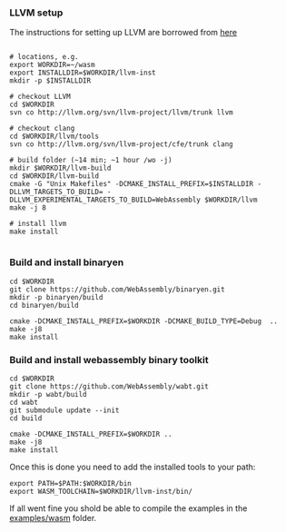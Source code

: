 
### LLVM setup


The instructions for setting up LLVM are borrowed from [here](https://gist.github.com/yurydelendik/4eeff8248aeb14ce763e)

````

# locations, e.g.
export WORKDIR=~/wasm
export INSTALLDIR=$WORKDIR/llvm-inst
mkdir -p $INSTALLDIR

# checkout LLVM
cd $WORKDIR
svn co http://llvm.org/svn/llvm-project/llvm/trunk llvm

# checkout clang
cd $WORKDIR/llvm/tools
svn co http://llvm.org/svn/llvm-project/cfe/trunk clang

# build folder (~14 min; ~1 hour /wo -j)
mkdir $WORKDIR/llvm-build
cd $WORKDIR/llvm-build
cmake -G "Unix Makefiles" -DCMAKE_INSTALL_PREFIX=$INSTALLDIR -DLLVM_TARGETS_TO_BUILD= -DLLVM_EXPERIMENTAL_TARGETS_TO_BUILD=WebAssembly $WORKDIR/llvm
make -j 8

# install llvm
make install


````

### Build and install binaryen


````
cd $WORKDIR
git clone https://github.com/WebAssembly/binaryen.git
mkdir -p binaryen/build
cd binaryen/build

cmake -DCMAKE_INSTALL_PREFIX=$WORKDIR -DCMAKE_BUILD_TYPE=Debug  ..
make -j8
make install
````


### Build and install webassembly binary toolkit

````
cd $WORKDIR
git clone https://github.com/WebAssembly/wabt.git
mkdir -p wabt/build
cd wabt
git submodule update --init
cd build

cmake -DCMAKE_INSTALL_PREFIX=$WORKDIR ..
make -j8
make install

````

Once this is done you need to add the installed tools to your path:

````
export PATH=$PATH:$WORKDIR/bin
export WASM_TOOLCHAIN=$WORKDIR/llvm-inst/bin/
````

If all went fine you shold be able to compile the examples in the
[examples/wasm](../examples/wasm) folder.